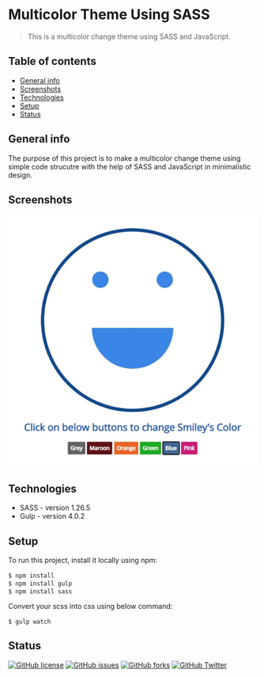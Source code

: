 # Multicolor Theme Using SASS
> This is a multicolor change theme using SASS and JavaScript.

## Table of contents
* [General info](#general-info)
* [Screenshots](#screenshots)
* [Technologies](#technologies)
* [Setup](#setup)
* [Status](#status)

## General info
The purpose of this project is to make a multicolor change theme using simple code strucutre with the help of SASS and JavaScript in minimalistic design.

## Screenshots
![Example screenshot](./images/smiley.jpg)

## Technologies
* SASS - version 1.26.5
* Gulp - version 4.0.2

## Setup
To run this project, install it locally using npm:
```
$ npm install
$ npm install gulp
$ npm install sass
```
Convert your scss into css using below command:
```
$ gulp watch
```

## Status
[![GitHub license](https://img.shields.io/github/license/dhara03/multicolor-theme-sass)](https://img.shields.io/github/license/dhara03/multicolor-theme-sass)
[![GitHub issues](https://img.shields.io/github/issues/dhara03/multicolor-theme-sass)](https://img.shields.io/github/issues/dhara03/multicolor-theme-sass)
[![GitHub forks](https://img.shields.io/github/forks/dhara03/multicolor-theme-sass)](https://img.shields.io/github/forks/dhara03/multicolor-theme-sass)
[![GitHub Twitter](https://img.shields.io/twitter/url?url=https%3A%2F%2Fgithub.com%2Fdhara03%2Fmulticolor-theme-sass)](https://img.shields.io/twitter/url?url=https%3A%2F%2Fgithub.com%2Fdhara03%2Fmulticolor-theme-sass)